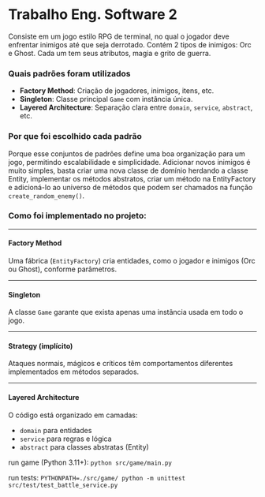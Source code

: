 # Trabalho Eng. Software 2
Consiste em um jogo estilo RPG de terminal, no qual o jogador deve enfrentar inimigos até que seja derrotado.
Contém 2 tipos de inimigos: Orc e Ghost. Cada um tem seus atributos, magia e grito de guerra.

### Quais padrões foram utilizados
- **Factory Method**: Criação de jogadores, inimigos, itens, etc.
- **Singleton**: Classe principal `Game` com instância única.
- **Layered Architecture**: Separação clara entre `domain`, `service`, `abstract`, etc.

### Por que foi escolhido cada padrão
Porque esse conjuntos de padrões define uma boa organização para um jogo, permitindo escalabilidade e simplicidade. Adicionar novos inimigos é muito simples, basta criar uma nova classe de domínio herdando a classe Entity, implementar os métodos abstratos, criar um método na EntityFactory e adicioná-lo ao universo de métodos que podem ser chamados na função `create_random_enemy()`.

### Como foi implementado no projeto:

---

#### Factory Method  
Uma fábrica (`EntityFactory`) cria entidades, como o  jogador e inimigos (Orc ou Ghost), conforme parâmetros.

---

#### Singleton  
A classe `Game` garante que exista apenas uma instância usada em todo o jogo.

---

#### Strategy (implícito)  
Ataques normais, mágicos e críticos têm comportamentos diferentes implementados em métodos separados.

---

#### Layered Architecture  
O código está organizado em camadas:  
- `domain` para entidades  
- `service` para regras e lógica  
- `abstract` para classes abstratas (Entity)


run game (Python 3.11+):
`python src/game/main.py`

run tests:
`PYTHONPATH=./src/game/ python -m unittest src/test/test_battle_service.py`
